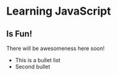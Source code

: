 # Learning JavaScript

## Is Fun!

There will be awesomeness here soon!

* This is a bullet list
* Second bullet
